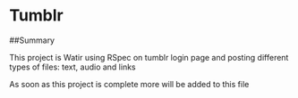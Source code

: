 Tumblr
======

##Summary 

This project is Watir using RSpec on tumblr login page and posting different types of files: text, audio and links 

As soon as this project is complete more will be added to this file

